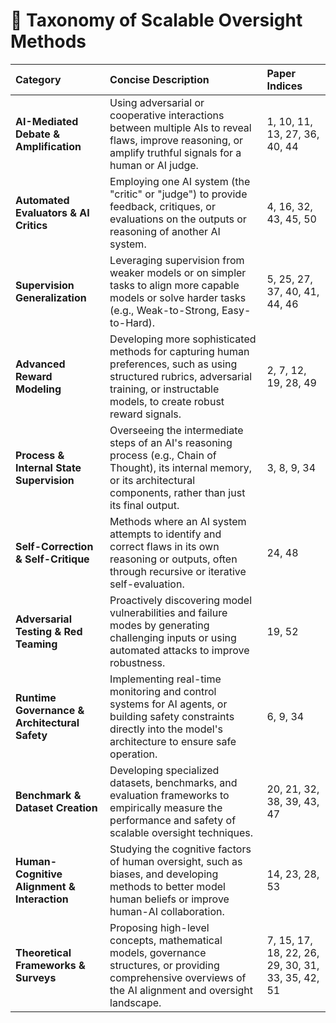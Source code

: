# 🧩 Taxonomy of Scalable Oversight Methods

| Category | Concise Description | Paper Indices |
| :--- | :--- | :--- |
| **AI-Mediated Debate & Amplification** | Using adversarial or cooperative interactions between multiple AIs to reveal flaws, improve reasoning, or amplify truthful signals for a human or AI judge. | 1, 10, 11, 13, 27, 36, 40, 44 |
| **Automated Evaluators & AI Critics** | Employing one AI system (the "critic" or "judge") to provide feedback, critiques, or evaluations on the outputs or reasoning of another AI system. | 4, 16, 32, 43, 45, 50 |
| **Supervision Generalization** | Leveraging supervision from weaker models or on simpler tasks to align more capable models or solve harder tasks (e.g., Weak-to-Strong, Easy-to-Hard). | 5, 25, 27, 37, 40, 41, 44, 46 |
| **Advanced Reward Modeling** | Developing more sophisticated methods for capturing human preferences, such as using structured rubrics, adversarial training, or instructable models, to create robust reward signals. | 2, 7, 12, 19, 28, 49 |
| **Process & Internal State Supervision** | Overseeing the intermediate steps of an AI's reasoning process (e.g., Chain of Thought), its internal memory, or its architectural components, rather than just its final output. | 3, 8, 9, 34 |
| **Self-Correction & Self-Critique** | Methods where an AI system attempts to identify and correct flaws in its own reasoning or outputs, often through recursive or iterative self-evaluation. | 24, 48 |
| **Adversarial Testing & Red Teaming** | Proactively discovering model vulnerabilities and failure modes by generating challenging inputs or using automated attacks to improve robustness. | 19, 52 |
| **Runtime Governance & Architectural Safety** | Implementing real-time monitoring and control systems for AI agents, or building safety constraints directly into the model's architecture to ensure safe operation. | 6, 9, 34 |
| **Benchmark & Dataset Creation** | Developing specialized datasets, benchmarks, and evaluation frameworks to empirically measure the performance and safety of scalable oversight techniques. | 20, 21, 32, 38, 39, 43, 47 |
| **Human-Cognitive Alignment & Interaction** | Studying the cognitive factors of human oversight, such as biases, and developing methods to better model human beliefs or improve human-AI collaboration. | 14, 23, 28, 53 |
| **Theoretical Frameworks & Surveys** | Proposing high-level concepts, mathematical models, governance structures, or providing comprehensive overviews of the AI alignment and oversight landscape. | 7, 15, 17, 18, 22, 26, 29, 30, 31, 33, 35, 42, 51 |
